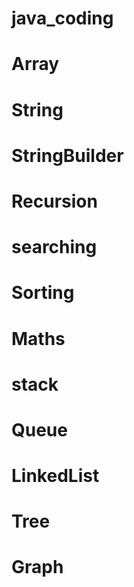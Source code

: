 # java_coding
# Array
# String
# StringBuilder
# Recursion
# searching
# Sorting
# Maths
# stack
# Queue
# LinkedList
# Tree
# Graph
